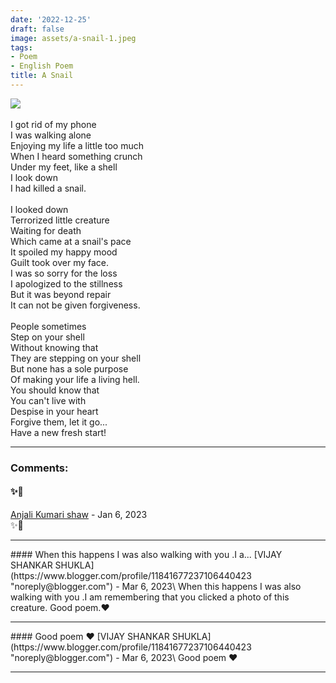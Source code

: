 ```yaml
---
date: '2022-12-25'
draft: false
image: assets/a-snail-1.jpeg
tags:
- Poem
- English Poem
title: A Snail
---
```

[![](https://blogger.googleusercontent.com/img/b/R29vZ2xl/AVvXsEgucFNW31rkt160SFeZ2dOEUgwjuzxaSO-Aj8NIKQ_AwwME25qu64Kvz-aVuHUj46o6s2Iu-ZjdxcV7BUEUQu3GRkE0A8w65OTIZgZmS1YtoRHWqcZ9l4uxrECbJ6Mrt0CqVmuv7ee9Zi_Bh0EKG2CjgjWlcCwC1lHGmIrzkEBZSnxAwZ80HfMcAnJbaQ/w346-h230/snail.jpg)](https://blogger.googleusercontent.com/img/b/R29vZ2xl/AVvXsEgucFNW31rkt160SFeZ2dOEUgwjuzxaSO-Aj8NIKQ_AwwME25qu64Kvz-aVuHUj46o6s2Iu-ZjdxcV7BUEUQu3GRkE0A8w65OTIZgZmS1YtoRHWqcZ9l4uxrECbJ6Mrt0CqVmuv7ee9Zi_Bh0EKG2CjgjWlcCwC1lHGmIrzkEBZSnxAwZ80HfMcAnJbaQ/s4272/snail.jpg)\
  \
I got rid of my phone\
I was walking alone \
Enjoying my life a little too much\
When I heard something crunch\
Under my feet, like a shell\
I look down \
I had killed a snail.\
  \
I looked down\
Terrorized little creature\
Waiting for death\
Which came at a snail's pace\
It spoiled my happy mood\
Guilt took over my face.\
I was so sorry for the loss\
I apologized to the stillness\
But it was beyond repair\
It can not be given forgiveness.\
  \
People sometimes\
Step on your shell\
Without knowing that\
They are stepping on your shell\
But none has a sole purpose\
Of making your life a living hell.\
You should know that\
You can't live with \
Despise in your heart\
Forgive them, let it go...\
Have a new fresh start!

---
### Comments:
#### ✨💞
[Anjali Kumari shaw](https://www.blogger.com/profile/05407595145564212286 "noreply@blogger.com") - <time datetime="2023-01-21T19:19:55.408+05:30">Jan 6, 2023</time>\
✨💞
<hr />
#### When this happens I was also walking with you .I a...
[VIJAY SHANKAR SHUKLA](https://www.blogger.com/profile/11841677237106440423 "noreply@blogger.com") - <time datetime="2023-03-04T23:10:04.627+05:30">Mar 6, 2023</time>\
When this happens I was also walking with you .I am remembering that you clicked a photo of this creature.  
Good poem.❤️
<hr />
#### Good poem ❤️
[VIJAY SHANKAR SHUKLA](https://www.blogger.com/profile/11841677237106440423 "noreply@blogger.com") - <time datetime="2023-03-04T23:10:57.974+05:30">Mar 6, 2023</time>\
Good poem ❤️
<hr />
